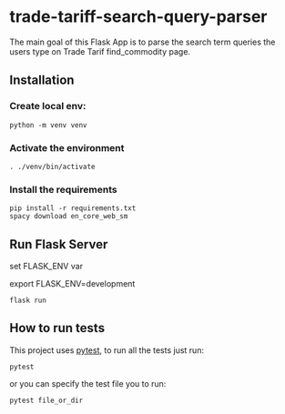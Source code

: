 # trade-tariff-search-query-parser

The main goal of this Flask App is to parse the search term queries the users type on Trade Tarif find_commodity page.

## Installation

### Create local env:

```shell
python -m venv venv
```

### Activate the environment

```shell
. ./venv/bin/activate
```

### Install the requirements

```shell
pip install -r requirements.txt
spacy download en_core_web_sm
```

## Run Flask Server

set FLASK_ENV var

export FLASK_ENV=development

```shell
flask run
```

## How to run tests

This project uses [pytest](https://docs.pytest.org/), to run all the tests just run:

```shell
pytest
```

or you can specify the test file you to run:

```
pytest file_or_dir
```
